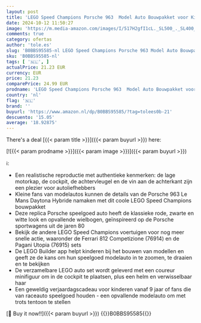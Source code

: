 ```yaml
---
layout: post
title: 'LEGO Speed Champions Porsche 963  Model Auto Bouwpakket voor Kinderen  Raceauto Speelgoed voor Jongens en Meisjes  2023 Verzamelset met Coureur Minifiguur  Cadeau Idee 76916'
date: 2024-10-12 11:50:27
image: 'https://m.media-amazon.com/images/I/517H2gfI1cL._SL500_._SL400_.jpg'
comments: true
category: ofertas
author: 'tole.es'
slug: 'B0BBS95585-nl LEGO Speed Champions Porsche 963 Model Auto Bouwpakket...'
sku: 'B0BBS95585-nl'
tags: [ '🇳🇱', ]
actualPrice: 21.23 EUR
currency: EUR
price: 21.23
comparePrice: 24.99 EUR
prodname: 'LEGO Speed Champions Porsche 963  Model Auto Bouwpakket voor Kinderen  Raceauto Speelgoed voor Jongens en Meisjes  2023 Verzamelset met Coureur Minifiguur  Cadeau Idee 76916'
country: 'nl'
flag: '🇳🇱'
brand: ''
buyurl: 'https://www.amazon.nl/dp/B0BBS95585/?tag=tolees0b-21'
descuento: '15.05'
average: '18.92875'
---
```


There's a deal [{{< param title >}}]({{< param buyurl >}})  here:

[![{{< param prodname >}}]({{< param image >}})]({{< param buyurl >}})

ℹ️:

- Een realistische reproductie met authentieke kenmerken: de lage motorkap, de cockpit, de achtervleugel en de vin aan de achterkant zijn een plezier voor autoliefhebbers
- Kleine fans van modelautos kunnen de details van de Porsche 963 Le Mans Daytona Hybride namaken met dit coole LEGO Speed Champions bouwpakket
- Deze replica Porsche speelgoed auto heeft de klassieke rode, zwarte en witte look en opvallende wielbogen, geïnspireerd op de Porsche sportwagens uit de jaren 80
- Bekijk de andere LEGO Speed Champions voertuigen voor nog meer snelle actie, waaronder de Ferrari 812 Competizione (76914) en de Pagani Utopia (76915) sets
- De LEGO Builder app helpt kinderen bij het bouwen van modellen en geeft ze de kans om hun speelgoed modelauto in te zoomen, te draaien en te bekijken
- De verzamelbare LEGO auto set wordt geleverd met een coureur minifiguur om in de cockpit te plaatsen, plus een helm en verwisselbaar haar
- Een geweldig verjaardagscadeau voor kinderen vanaf 9 jaar of fans die van raceauto speelgoed houden - een opvallende modelauto om met trots tentoon te stellen

[🛒 Buy it now!!]({{< param buyurl >}})
{{<world>}}B0BBS95585{{</world>}}
